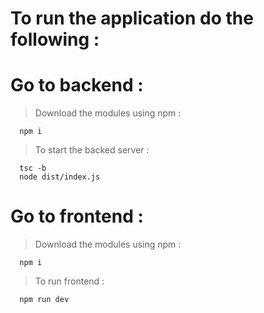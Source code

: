 # To run the application do the following :
# Go to backend :
> Download the modules using npm : 
```
  npm i
```
> To start the backed server :
```
  tsc -b
  node dist/index.js
```

# Go to frontend :
> Download the modules using npm : 
```
  npm i
```
> To run frontend :
```
  npm run dev
```
